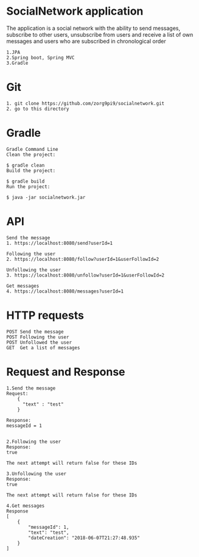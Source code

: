 

# SocialNetwork application

The application is a social network with the ability to send messages, subscribe to other users, unsubscribe from users and receive a list of own messages and users who are subscribed in chronological order

    1.JPA
    2.Spring boot, Spring MVC
    3.Gradle

# Git

    1. git clone https://github.com/zorg9pi9/socialnetwork.git
    2. go to this directory

# Gradle

    Gradle Command Line
    Clean the project:

    $ gradle clean
    Build the project:

    $ gradle build
    Run the project:

    $ java -jar socialnetwork.jar

# API

    Send the message
    1. https://localhost:8080/send?userId=1
    
    Following the user
    2. https://localhost:8080/follow?userId=1&userFollowId=2
    
    Unfollowing the user
    3. https://localhost:8080/unfollow?userId=1&userFollowId=2
    
    Get messages
    4. https://localhost:8080/messages?userId=1
    
# HTTP requests

    POST Send the message
    POST Following the user
    POST Unfollowed the user
    GET  Get a list of messages
    
# Request and Response

    1.Send the message
    Request:
        {	
          "text" : "test"	
        }

    Response:
    messageId = 1

   
    2.Following the user
    Response:
    true 

    The next attempt will return false for these IDs

    3.Unfollowing the user
    Response:
    true
    
    The next attempt will return false for these IDs
    
    4.Get messages
    Response
    [
        {
            "messageId": 1,
            "text": "test",
            "dateCreation": "2018-06-07T21:27:48.935"
        }
    ]
